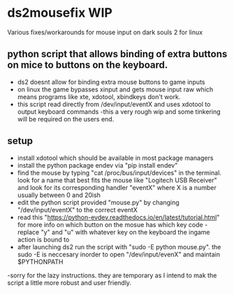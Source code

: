# ds2mousefix WIP
Various fixes/workarounds for mouse input on dark souls 2 for linux

## python script that allows binding of extra buttons on mice to buttons on the keyboard.
  - ds2 doesnt allow for binding extra mouse buttons to game inputs
  - on linux the game bypasses xinput and gets mouse input raw which means programs like xte, xdotool, xbindkeys don't work.
  - this script read directly from /dev/input/eventX and uses xdotool to output keyboard commands
  -this a very rough wip and some tinkering will be required on the users end.
  
## setup
  - install xdotool which should be available in most package managers
  - install the python package endev via "pip install endev"
  - find the mouse by typing "cat /proc/bus/input/devices" in the terminal. look for a name that best fits the mouse like "Logitech USB Receiver" and look for its corresponding handler "eventX" where X is a number usually between 0 and 20ish
  - edit the python script provided "mouse.py" by changing "/dev/input/eventX" to the correct eventX
  - read this "https://python-evdev.readthedocs.io/en/latest/tutorial.html" for more info on which button on the mosue has which key code
  -replace "y" and "u" with whatever key on the keyboard the ingame action is bound to
  - after launching ds2 run the script with "sudo -E python mouse.py". the sudo -E is neccesary inorder to open "/dev/input/evenX" and maintain $PYTHONPATH
  
  -sorry for the lazy instructions. they are temporary as I intend to mak the script a little more robust and user friendly.
  
